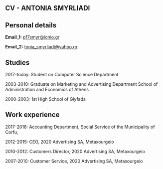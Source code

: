 ## CV - ANTONIA SMYRLIADI

## Personal details
**Email_1:** p17smyr@ionio.gr

**Email_2:** tonia_smyrliadi@yahoo.gr

## Studies
2017-today: Student on Computer Science Department

2003-2010: Graduate on Μarketing and Αdvertising Department
School of Administration and Economics of Athens

2000-2003: 1st High School of Glyfada


## Work experience
2017-2018: Accounting Department, Social Service of the Municipality of Corfu,

2012-2015: CEO, 2020 Advertising SA, Metaxourgeio

2010-2012: Customers Director, 2020 Advertising SA, Metaxourgeio

2007-2010: Customer Service, 2020 Advertising SA, Metaxourgeio


